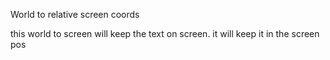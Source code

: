 World to relative screen coords

this world to screen will keep the text on screen. it will keep it in the screen pos